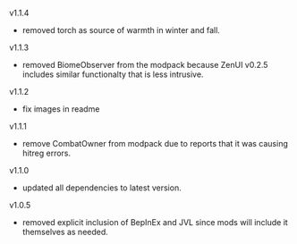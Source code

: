v1.1.4
- removed torch as source of warmth in winter and fall.

v1.1.3
- removed BiomeObserver from the modpack because ZenUI v0.2.5 includes similar functionalty that is less intrusive.

v1.1.2
- fix images in readme

v1.1.1
- remove CombatOwner from modpack due to reports that it was causing hitreg errors.

v1.1.0
- updated all dependencies to latest version.

v1.0.5
- removed explicit inclusion of BepInEx and JVL since mods will include it themselves as needed.